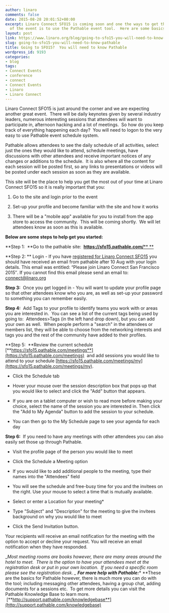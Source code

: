 ```yaml
---
author: linaro
comments: false
date: 2015-08-28 20:01:52+00:00
excerpt: Linaro Connect SFO15 is coming soon and one the ways to get the most out
  of the event is to use the Pathable event tool.  Here are some basics...
layout: post
link: https://www.linaro.org/blog/going-to-sfo15-you-will-need-to-know-pathable/
slug: going-to-sfo15-you-will-need-to-know-pathable
title: Going to SFO15?  You will need to know Pathable
wordpress_id: 9193
categories:
- blog
tags:
- Connect Events
- conference
- connect
- Connect Events
- Linaro
- Linaro Connect
---
```


Linaro Connect SFO15 is just around the corner and we are expecting another great event.  There will be daily keynotes given by several industry leaders, numerous interesting sessions that attendees will want to participate in, afternoon hacking and a lot of meetings.  So how do you keep track of everything happening each day?  You will need to logon to the very easy to use Pathable event schedule system.  

Pathable allows attendees to see the daily schedule of all activities, select just the ones they would like to attend, schedule meetings, have discussions with other attendees and receive important notices of any changes or additions to the schedule.  It is also where all the content for each session will be posted first, so any links to presentations or videos will be posted under each session as soon as they are available.  

This site will be the place to help you get the most out of your time at Linaro Connect SFO15 so it is really important that you:




  1. Go to the site and login prior to the event


  2. Set-up your profile and become familiar with the site and how it works


  3. There will be a "mobile app" available for you to install from the app store to access the community.  This will be coming shortly.  We will let attendees know as soon as this is available.


**Below are some steps to help get you started:**

**Step 1:  **Go to the pathable site:  [**https://sfo15.pathable.com/****
**](https://sfo15.pathable.com/)

**Step 2: ** Login - If you have [registered for Linaro Connect SFO15](http://connect.linaro.org/attend/) you should have received an email from pathable after 10 Aug with your login details. This email was entitled: “Please join Linaro Connect San Francisco 2015″. If you cannot find this email please send an email to: [connect@linaro.org](mailto:connect@linaro.org)

**Step 3:**  Once you get logged in - You will want to update your profile page so that other attendees know who you are, as well as set-up your password to something you can remember easily.  

**Step 4:**  Add Tags to your profile to identify teams you work with or areas you are interested in.  You can see a list of the current tags being used by going to:  Attendees>Tags (in the left hand drop down), but you can add your own as well.  When people perform a "search" in the attendees or members list, they will be able to choose from the networking interests and tags you and the rest of the community have added to their profiles.

**Step 5:  **Review the current schedule [**https://sfo15.pathable.com/meetings**](https://sfo15.pathable.com/meetings)  and add sessions you would like to attend to your schedule [https://sfo15.pathable.com/meetings/my](https://sfo15.pathable.com/meetings/my).  




  * Click the Schedule tab


  * Hover your mouse over the session description box that pops up that you would like to select and click the "Add" button that appears.


  * If you are on a tablet computer or wish to read more before making your choice, select the name of the session you are interested in. Then click the "Add to My Agenda" button to add the session to your schedule.


  * You can then go to the My Schedule page to see your agenda for each day


**Step 6:**  If you need to have any meetings with other attendees you can also easily set those up through Pathable.  




  * Visit the profile page of the person you would like to meet


  * Click the Schedule a Meeting option


  * If you would like to add additional people to the meeting, type their names into the "Attendees" field


  * You will see the schedule and free-busy time for you and the invitees on the right. Use your mouse to select a time that is mutually available.


  * Select or enter a Location for your meeting*


  * Type "Subject" and "Description" for the meeting to give the invitees background on why you would like to meet


  * Click the Send Invitation button.


​Your recipients will receive an email notification for the meeting with the option to accept or decline your request. You will receive an email notification when they have responded.

_*Most meeting rooms are books however, there are many areas around the hotel to meet.  There is the option to have your attendees meet at the registration desk or put in your own location.  If you need a specific room please see the registration desk.
_
**For more help with Pathable:****
**These are the basics for Pathable however, there is much more you can do with the tool; including messaging other attendees, having a group chat, adding documents for a sessions etc.  To get more details you can visit the Pathable Knowledge Base to learn more.  [**http://support.pathable.com/knowledgebase**](http://support.pathable.com/knowledgebase)
